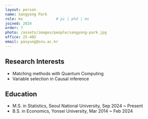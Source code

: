 ```yaml
---
layout: person
name: Sangyong Park
role: ms               # pi | phd | ms
joined: 2024
order: 7
photo: /assets/images/people/sangyong-park.jpg
office: 25-402
email: pasyung@snu.ac.kr
---
```


## Research Interests

* Matching methods with Quantum Computing
* Variable selection in Causal inference

## Education

* M.S. in Statistics, Seoul National University, Sep 2024 ~ Present
* B.S. in Economics, Yonsei University, Mar 2014 ~ Feb 2024

